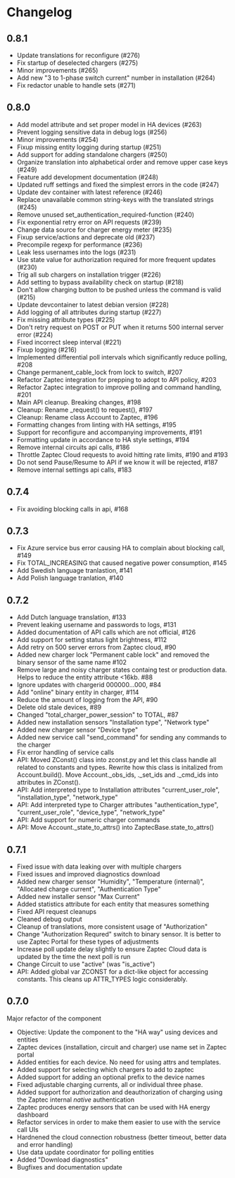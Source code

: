 # Changelog

## 0.8.1

* Update translations for reconfigure (#276)
* Fix startup of deselected chargers (#275)
* Minor improvements (#265)
* Add new "3 to 1-phase switch current" number in installation (#264)
* Fix redactor unable to handle sets (#271)

## 0.8.0

* Add model attribute and set proper model in HA devices (#263)
* Prevent logging sensitive data in debug logs (#256)
* Minor improvements (#254)
* Fixup missing entity logging during startup (#251)
* Add support for adding standalone chargers (#250)
* Organize translation into alphabetical order and remove upper case keys (#249)
* Feature add development documentation (#248)
* Updated ruff settings and fixed the simplest errors in the code (#247)
* Update dev container with latest reference (#246)
* Replace unavailable common string-keys with the translated strings (#245)
* Remove unused set_authentication_required-function (#240)
* Fix exponential retry error on API requests (#239)
* Change data source for charger energy meter (#235)
* Fixup service/actions and deprecate old (#237)
* Precompile regexp for performance (#236)
* Leak less usernames into the logs (#231)
* Use state value for authorization required for more frequent updates (#230)
* Trig all sub chargers on installation trigger (#226)
* Add setting to bypass availability check on startup (#218)
* Don't allow charging button to be pushed unless the command is valid (#215)
* Update devcontainer to latest debian version (#228)
* Add logging of all attributes during startup (#227)
* Fix missing attribute types (#225)
* Don't retry request on POST or PUT when it returns 500 internal server error (#224)
* Fixed incorrect sleep interval (#221)
* Fixup logging (#216)
* Implemented differential poll intervals which significantly reduce
  polling, #208
* Change permanent_cable_lock from lock to switch, #207
* Refactor Zaptec integration for prepping to adopt to API policy, #203
* Refactor Zaptec integration to improve polling and command handling, #201
* Main API cleanup. Breaking changes, #198
* Cleanup: Rename _request() to request(), #197
* Cleanup: Rename class Account to Zaptec, #196
* Formatting changes from linting with HA settings, #195
* Support for reconfigure and accompanying improvements, #191
* Formatting update in accordance to HA style settings, #194
* Remove internal circuits api calls, #186
* Throttle Zaptec Cloud requests to avoid hitting rate limits, #190 and #193
* Do not send Pause/Resume to API if we know it will be rejected, #187
* Remove internal settings api calls, #183

## 0.7.4

* Fix avoiding blocking calls in api, #168

## 0.7.3

* Fix Azure service bus error causing HA to complain about blocking call, #149
* Fix TOTAL_INCREASING that caused negative power consumption, #145
* Add Swedish language tranlastion, #141
* Add Polish language tranlation, #140

## 0.7.2

* Add Dutch language translation, #133
* Prevent leaking username and passwords to logs, #131
* Added documentation of API calls which are not official, #126
* Add support for setting status light brightness, #112
* Add retry on 500 server errors from Zaptec cloud, #90
* Added new charger lock "Permanent cable lock" and removed the binary
  sensor of the same name #102
* Remove large and noisy charger states containg test or production data.
  Helps to reduce the entity attribute <16kb. #88
* Ignore updates with chargerid 000000...000, #84
* Add "online" binary entity in charger, #114
* Reduce the amount of logging from the API, #90
* Delete old stale devices, #89
* Changed "total_charger_power_session" to TOTAL, #87
* Added new installation sensors "Installation type", "Network type"
* Added new charger sensor "Device type"
* Added new service call "send_command" for sending any commands to the
  charger
* Fix error handling of service calls
* API: Moved ZConst() class into zconst.py and let this class handle all
  related to constants and types. Rewrite how this class is initalized from
  Account.build(). Move Account._obs_ids, ._set_ids and ._cmd_ids into
  attributes in ZConst().
* API: Add interpreted type to Installation attributes "current_user_role",
  "installation_type", "network_type"
* API: Add interpreted type to Charger attributes "authentication_type",
  "current_user_role", "device_type", "network_type"
* API: Add support for numeric charger commands
* API: Move Account._state_to_attrs() into ZaptecBase.state_to_attrs()

## 0.7.1

* Fixed issue with data leaking over with multiple chargers
* Fixed issues and improved diagnostics download
* Added new charger sensor "Humidity", "Temperature (internal)",
  "Allocated charge current", "Authentication Type"
* Added new installer sensor "Max Current"
* Added statistics attribute for each entity that measures something
* Fixed API request cleanups
* Cleaned debug output
* Cleanup of translations, more consistent usage of "Authorization"
* Change "Authorization Requred" switch to binary sensor. It is better to
  use Zaptec Portal for these types of adjustments
* Increase poll update delay slightly to ensure Zaptec Cloud data is updated
  by the time the next poll is run
* Change Circuit to use "active" (was "is_active")
* API: Added global var ZCONST for a dict-like object for accessing constants.
  This cleans up ATTR_TYPES logic considerably.

## 0.7.0

Major refactor of the component
* Objective: Update the component to the "HA way" using devices and entities
* Zaptec devices (installation, circuit and charger) use name set in Zaptec portal
* Added entities for each device. No need for using attrs and templates.
* Added support for selecting which chargers to add to zaptec
* Added support for adding an optional prefix to the device names
* Fixed adjustable charging currents, all or individual three phase.
* Added support for authorization and deauthorization of charging using the
  Zaptec internal *native* authentication
* Zaptec produces energy sensors that can be used with HA energy dashboard
* Refactor services in order to make them easier to use with the service call UIs
* Hardnened the cloud connection robustness (better timeout, better data and
  error handling)
* Use data update coordinator for polling entities
* Added "Download diagnostics"
* Bugfixes and documentation update
